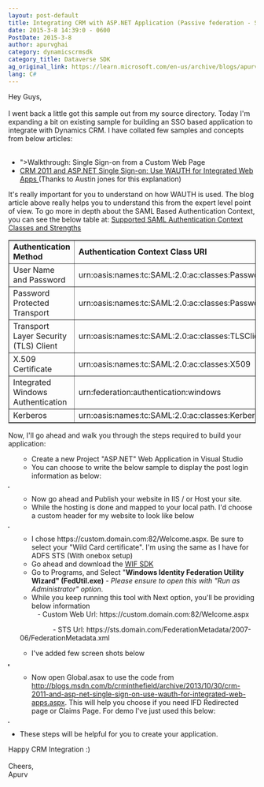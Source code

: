 ```yaml
---
layout: post-default
title: Integrating CRM with ASP.NET Application (Passive federation - SSO)
date: 2015-3-8 14:39:0 - 0600
PostDate: 2015-3-8
author: apurvghai
category: dynamicscrmsdk
category_title: Dataverse SDK
ag_original_link: https://learn.microsoft.com/en-us/archive/blogs/apurvghai/integrating-crm-with-asp-net-application-passive-federation-sso
lang: C#
---
```

<p>Hey Guys, <br /><br /> I went back a little got this sample out from my source directory. Today I'm expanding a bit on existing sample for building an SSO based application to integrate with Dynamics CRM. I have collated few samples and concepts from below articles: <br /><br /></p>
<ul>
<li><a>"&gt;Walkthrough: Single Sign-on from a Custom Web Page</a></li>
<li><a href="http://blogs.msdn.com/b/crminthefield/archive/2013/10/30/crm-2011-and-asp-net-single-sign-on-use-wauth-for-integrated-web-apps.aspx" target="_blank"> CRM 2011 and ASP.NET Single Sign-on: Use WAUTH for Integrated Web Apps </a> (Thanks to Austin jones for this explanation)</li>
</ul>
<p>It's really important for you to understand on how WAUTH is used. The blog article above really helps you to understand this from the expert level point of view. To go more in depth about the SAML Based Authentication Context, you can see the below table at: <a href="https://msdn.microsoft.com/en-in/library/hh599318.aspx" target="_blank">Supported SAML Authentication Context Classes and Strengths</a></p>
<div>
<table border="1" cellspacing="0" cellpadding="1">
<tbody>
<tr>
<td><strong>Authentication Method</strong></td>
<td><strong>Authentication Context Class URI</strong></td>
</tr>
<tr>
<td>User Name and Password</td>
<td>urn:oasis:names:tc:SAML:2.0:ac:classes:Password</td>
</tr>
<tr>
<td>Password Protected Transport</td>
<td>urn:oasis:names:tc:SAML:2.0:ac:classes:PasswordProtectedTransport</td>
</tr>
<tr>
<td>Transport Layer Security (TLS) Client</td>
<td>urn:oasis:names:tc:SAML:2.0:ac:classes:TLSClient</td>
</tr>
<tr>
<td>X.509 Certificate</td>
<td>urn:oasis:names:tc:SAML:2.0:ac:classes:X509</td>
</tr>
<tr>
<td>Integrated Windows Authentication</td>
<td>urn:federation:authentication:windows</td>
</tr>
<tr>
<td>Kerberos</td>
<td>urn:oasis:names:tc:SAML:2.0:ac:classes:Kerberos</td>
</tr>
</tbody>
</table>
<p>Now, I'll go ahead and walk you through the steps required to build your application:</p>
<ul>
<ul>
<li>Create a new Project "ASP.NET" Web Application in Visual Studio</li>
<li>You can choose to write the below sample to display the post login information as below:</li>
</ul>
</ul>
<img src="https://msdnshared.blob.core.windows.net/media/MSDNBlogsFS/prod.evol.blogs.msdn.com/CommunityServer.Blogs.Components.WeblogFiles/00/00/01/45/90/ssoifd/8400.Code%20Snippet%20-%20On%20Load.PNG" alt="" border="1" />
<ul>
<ul>
<li>Now go ahead and Publish your website in IIS / or Host your site.</li>
<li>While the hosting is done and mapped to your local path. I'd choose a custom header for my website to look like below</li>
</ul>
</ul>
<img src="https://msdnshared.blob.core.windows.net/media/MSDNBlogsFS/prod.evol.blogs.msdn.com/CommunityServer.Blogs.Components.WeblogFiles/00/00/01/45/90/ssoifd/7571.Select%20Custom%20Url%20in%20IIS.PNG" alt="" border="1" />
<ul>
<ul>
<li>I chose https://custom.domain.com:82/Welcome.aspx. Be sure to select your "Wild Card certificate". I'm using the same as I have for ADFS STS (With onebox setup)</li>
<li>Go ahead and download the <a href="http://www.microsoft.com/en-in/download/details.aspx?id=4451" target="_blank">WIF SDK</a></li>
<li>Go to Programs, and Select "<strong>Windows Identity Federation Utility Wizard" (FedUtil.exe)</strong> - <em>Please ensure to open this with "Run as Administrator" option</em>.</li>
<li>While you keep running this tool with Next option, you'll be providing below information</li>
&nbsp;&nbsp; - Custom Web Url: https://custom.domain.com:82/Welcome.aspx</ul>
</ul>
<ul>&nbsp; &nbsp; &nbsp; &nbsp; &nbsp; &nbsp; &nbsp; &nbsp;&nbsp; - STS Url: https://sts.domain.com/FederationMetadata/2007-06/FederationMetadata.xml</ul>
<ul>
<ul>
<li>I've added few screen shots below</li>
</ul>
</ul>
<img src="https://msdnshared.blob.core.windows.net/media/MSDNBlogsFS/prod.evol.blogs.msdn.com/CommunityServer.Blogs.Components.WeblogFiles/00/00/01/45/90/ssoifd/8203.STS%20Image.PNG" alt="" border="1" /><br /><img src="https://msdnshared.blob.core.windows.net/media/MSDNBlogsFS/prod.evol.blogs.msdn.com/CommunityServer.Blogs.Components.WeblogFiles/00/00/01/45/90/ssoifd/2867.Select%20Certificate.PNG" alt="" border="1" /><br />
<ul>
<ul>
<li>Now open Global.asax to use the code from <a href="http://blogs.msdn.com/b/crminthefield/archive/2013/10/30/crm-2011-and-asp-net-single-sign-on-use-wauth-for-integrated-web-apps.aspx">http://blogs.msdn.com/b/crminthefield/archive/2013/10/30/crm-2011-and-asp-net-single-sign-on-use-wauth-for-integrated-web-apps.aspx</a>. This will help you choose if you need IFD Redirected page or Claims Page. For demo I've just used this below:</li>
</ul>
</ul>
<img src="https://msdnshared.blob.core.windows.net/media/MSDNBlogsFS/prod.evol.blogs.msdn.com/CommunityServer.Blogs.Components.WeblogFiles/00/00/01/45/90/ssoifd/5672.Sign-in%20request.PNG" alt="" border="1" /><br />
<ul>
<li>These steps will be helpful for you to create your application.</li>
</ul>
<p>Happy CRM Integration :) <br /><br /> Cheers,<br /> Apurv</p>
</div>
